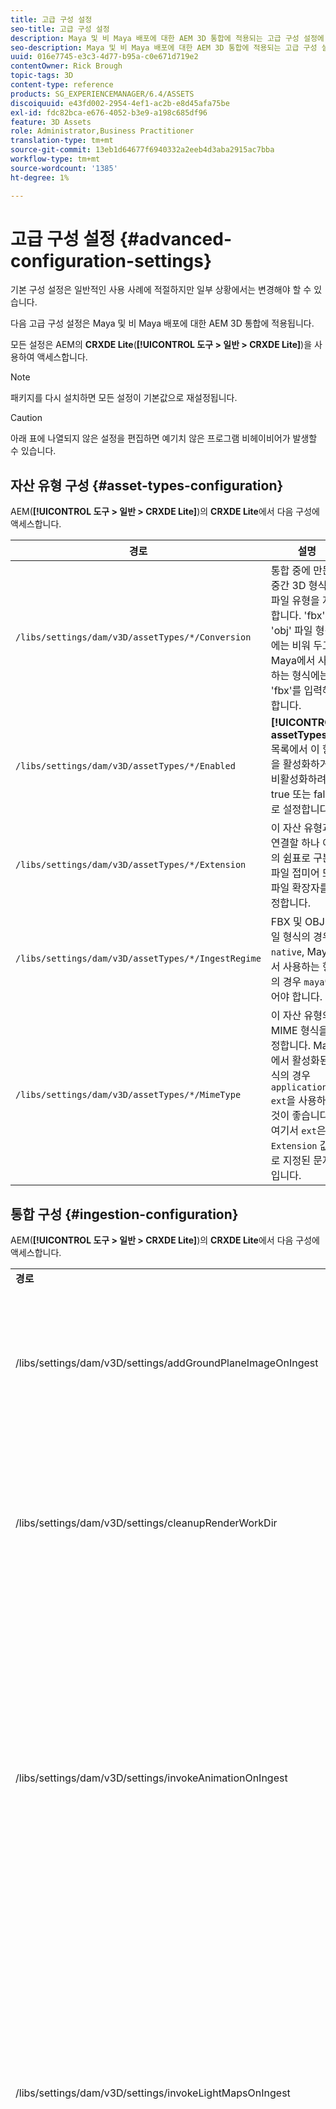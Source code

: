 ```yaml
---
title: 고급 구성 설정
seo-title: 고급 구성 설정
description: Maya 및 비 Maya 배포에 대한 AEM 3D 통합에 적용되는 고급 구성 설정에 대해 알아봅니다.
seo-description: Maya 및 비 Maya 배포에 대한 AEM 3D 통합에 적용되는 고급 구성 설정에 대해 알아봅니다.
uuid: 016e7745-e3c3-4d77-b95a-c0e671d719e2
contentOwner: Rick Brough
topic-tags: 3D
content-type: reference
products: SG_EXPERIENCEMANAGER/6.4/ASSETS
discoiquuid: e43fd002-2954-4ef1-ac2b-e8d45afa75be
exl-id: fdc82bca-e676-4052-b3e9-a198c685df96
feature: 3D Assets
role: Administrator,Business Practitioner
translation-type: tm+mt
source-git-commit: 13eb1d64677f6940332a2eeb4d3aba2915ac7bba
workflow-type: tm+mt
source-wordcount: '1385'
ht-degree: 1%

---
```


# 고급 구성 설정 {#advanced-configuration-settings}

기본 구성 설정은 일반적인 사용 사례에 적절하지만 일부 상황에서는 변경해야 할 수 있습니다.

다음 고급 구성 설정은 Maya 및 비 Maya 배포에 대한 AEM 3D 통합에 적용됩니다.

모든 설정은 AEM의 **CRXDE Lite**(**[!UICONTROL 도구 > 일반 > CRXDE Lite]**)을 사용하여 액세스합니다.

>[!NOTE]
>
>패키지를 다시 설치하면 모든 설정이 기본값으로 재설정됩니다.

>[!CAUTION]
>
>아래 표에 나열되지 않은 설정을 편집하면 예기치 않은 프로그램 비헤이비어가 발생할 수 있습니다.

## 자산 유형 구성 {#asset-types-configuration}

AEM(**[!UICONTROL 도구 > 일반 > CRXDE Lite]**)의 **CRXDE Lite**&#x200B;에서 다음 구성에 액세스합니다.

| 경로 | 설명 |
|---|---|
| `/libs/settings/dam/v3D/assetTypes/*/Conversion` | 통합 중에 만든 중간 3D 형식의 파일 유형을 지정합니다. &#39;fbx&#39; 및 &#39;obj&#39; 파일 형식에는 비워 두고, Maya에서 사용하는 형식에는 &#39;fbx&#39;를 입력해야 합니다. |
| `/libs/settings/dam/v3D/assetTypes/*/Enabled` | **[!UICONTROL assetTypes]** 목록에서 이 항목을 활성화하거나 비활성화하려면 true 또는 false로 설정합니다. |
| `/libs/settings/dam/v3D/assetTypes/*/Extension` | 이 자산 유형과 연결할 하나 이상의 쉼표로 구분된 파일 접미어 또는 파일 확장자를 지정합니다. |
| `/libs/settings/dam/v3D/assetTypes/*/IngestRegime` | FBX 및 OBJ 파일 형식의 경우 `native`, Maya에서 사용하는 형식의 경우 `maya`이어야 합니다. |
| `/libs/settings/dam/v3D/assetTypes/*/MimeType` | 이 자산 유형의 MIME 형식을 지정합니다. Maya에서 활성화된 형식의 경우 `application/x-ext`을 사용하는 것이 좋습니다. 여기서 `ext`은 `Extension` 값으로 지정된 문자열입니다. |

## 통합 구성 {#ingestion-configuration}

AEM(**[!UICONTROL 도구 > 일반 > CRXDE Lite]**)의 **CRXDE Lite**&#x200B;에서 다음 구성에 액세스합니다.

<table> 
 <tbody> 
  <tr> 
   <td><strong>경로</strong></td> 
   <td><strong>설명</strong></td> 
  </tr> 
  <tr> 
   <td>/libs/settings/dam/v3D/settings/addGroundPlaneImageOnIngest</td> 
   <td>IBL 스테이지를 보거나 렌더링할 때 주변과 격리된 그림자를 생성할 수 있습니다. RapidRefine을 사용하여 미리 보기 및 렌더링에 적용</td> 
  </tr> 
  <tr> 
   <td><p>/libs/settings/dam/v3D/settings/cleanupRenderWorkDir</p> </td> 
   <td>변환 및 렌더링 후 MayaWork 폴더에 임시 파일을 보관하려면 <strong>false</strong>로 설정합니다. Maya 변환 및 렌더링 문제를 디버깅할 때 유용할 수 있습니다.</td> 
  </tr> 
  <tr> 
   <td>/libs/settings/dam/v3D/settings/invokeAnimationOnIngest</td> 
   <td><p>활성화되면 ImageMagick이 서버에 설치되고 magickPath가 구성됩니다. Rapid Refine은 카드 보기 및 기타 보기에서 축소판으로 사용되는 3D 객체에 대한 간단한 애니메이션을 만드는 데 사용됩니다.</p> <p>애니메이션을 만드는 데는 통합 프로세스 동안 상당한 CPU 리소스가 소모됩니다.</p> </td> 
  </tr> 
  <tr> 
   <td>/libs/settings/dam/v3D/settings/invokeLightMapsOnIngest</td> 
   <td>통합 시 조명 맵을 자동으로 만들 수 있습니다. 자동 라이트 맵 생성을 비활성화하려면 <strong>false</strong>로 설정;Rapid Refine을 사용하면 미리 보거나 렌더링하는 데 필요한 품질이 저하되는 비용 덕분에 CPU 사용량을 크게 줄일 수 있습니다. Maya를 사용한 렌더링에는 영향을 주지 않습니다.</td> 
  </tr> 
  <tr> 
   <td>/libs/settings/dam/v3D/settings/gPlaneZero</td> 
   <td><p><strong>true</strong>(기본값)로 설정하면 필요한 경우 객체의 모든 부분이 지표 평면(y=0)보다 높게 이동됩니다.</p> <p><strong>false</strong>(기본값)로 설정하면 객체가 다시 배치되지 않고 스테이지의 지표 평면에 의해 부분적으로 숨겨질 수 있습니다. (Rapid Refine을 사용한 미리 보기 및 렌더링에만 적용됩니다.) 그러나 Maya와의 렌더링에는 영향을 주지 않습니다. <strong>true</strong>로 설정하면 Maya에서 객체의 수직 위치가 미리 보기나 Rapid Refine으로 렌더링할 때와 다를 수 있습니다.</p> </td> 
  </tr> 
  <tr> 
   <td>/libs/settings/dam/v3D/Paths/magickPath</td> 
   <td>ImageMagick 변환 유틸리티의 경로와 이름입니다. 애니메이션 축소판 제작이 활성화된 경우 절대 경로가 필요합니다.</td> 
  </tr> 
  <tr> 
   <td>/libs/settings/dam/v3D/settings/MaxCpuPercentage</td> 
   <td><p>3D 자산의 통합 처리에 가장 많이 사용되는 CPU 수를 지정합니다.</p> <p>값이 높을수록 인제션의 속도가 빨라지지만 AEM의 전반적인 응답 속도가 느려질 수 있습니다. 이 설정은 근사합니다. 즉, 사용 가능한 CPU 코어 수로 정확도가 높아집니다.</p> </td> 
  </tr> 
 </tbody> 
</table>

## Cloud Services 구성 설정 {#cloud-services-configuration-settings}

다음 설정에 대한 값은 Adobe 계정 관리자, 프로비저닝 전문가 또는 지원 담당자가 제공합니다.

| **경로** | **설명** |
|---|---|
| `/libs/settings/dam/v3D/services/aws/accountId` | Adobe AWS 계정의 계정 ID입니다. |
| `/libs/settings/dam/v3D/services/aws/bucketName` | S3 전송 버켓의 이름;일반적으로 `aem3d`. |
| `/libs/settings/dam/v3D/services/aws/customerId` | Adobe이 조직에 할당한 고유 ID입니다. AWS Cognito 사용자 ID로 사용됩니다. |
| `/libs/settings/dam/v3D/services/aws/encryptedPassword` | 이 customerId와 연결된 암호입니다. AWS Cognito 암호로 사용됩니다. |
| `/libs/settings/dam/v3D/services/aws/region` | 클라우드 서비스가 배포된 AWS 지역. |
| `/libs/settings/dam/v3D/services/aws/userPoolId` | 해당 AWS Cognito 사용자 풀 ID입니다. |
| `/libs/settings/dam/v3D/services/dncr/clientId` | dncr 전환 서비스에 대한 AWS Cognito 클라이언트 ID입니다. |

## 일반적인 처리 설정 {#common-processing-settings}

AEM(**[!UICONTROL 도구 > 일반 > CRXDE Lite]**)의 **CRXDE Lite**&#x200B;에서 다음 구성에 액세스합니다.

| **경로** | **설명** |
|---|---|
| `/libs/settings/dam/v3D/Paths/mayaWorkPath` | Maya 변환 및 렌더링을 위한 작업 폴더의 이름 및 위치입니다. 폴더가 없으면 자동으로 만들어집니다. |
| `/libs/settings/dam/v3D/Paths/maxWorkPath` | 3ds 최대 변환에 대한 작업 폴더의 이름 및 위치입니다. 폴더가 없으면 자동으로 만들어집니다. |
| `/libs/settings/dam/v3D/settings/debugNative` | 형식을 변환하고 RapidRefine 렌더러를 사용하여 렌더링하는 동안 디버그 정보를 만들 수 있도록 하려면 **[!UICONTROL true]**&#x200B;로 설정합니다. |

## 렌더러 구성 {#renderer-configuration}

AEM(**[!UICONTROL 도구 > 일반 > CRXDE Lite]**)의 **CRXDE Lite**&#x200B;에서 다음 구성에 액세스합니다.

| **경로** | **설명** |
|---|---|
| `/libs/settings/dam/v3D/settings/dynamicIBL` | **[!UICONTROL true]**&#x200B;로 설정되고 미리 생성된 조명 맵을 사용할 수 없는 경우(invokeLightMapsOnIngest=false) 렌더링 중에 Rapid Refine 렌더러는 렌더링 품질을 개선하기 위해 광원 맵을 만듭니다. 이 설정을 사용하면 렌더링 시간이 상당히 늘어날 수 있습니다. **[!UICONTROL false]**&#x200B;로 설정하면 이러한 상황에서 CPU 사용이 최소화되지만 렌더링 품질이 저하될 수 있습니다. |
| `/libs/settings/dam/v3D/renderers/*/Enabled` | 렌더러를 각각 사용하거나 사용하지 않으려면 **[!UICONTROL true]** 또는 **[!UICONTROL false]**&#x200B;로 설정합니다. |
| `/libs/settings/dam/v3D/renderers/*/Display` | [렌더링] 패널의 [렌더러] 선택기에서 활성화된 렌더러에 대해 표시되는 문자열을 변경할 수 있습니다. |
| `/libs/settings/dam/v3D/renderers/*/MaxCpuPercentage` | 3D 장면을 렌더링하는 데 가장 많이 사용되는 CPU 수를 지정합니다. 값이 높을수록 렌더링 속도가 빨라지지만 AEM의 전체 응답 속도가 느려질 수 있습니다. 이 설정은 근사합니다. 즉, 사용 가능한 CPU 코어 수로 정확도가 높아집니다. |

## 3D 자산 미리 보기 설정 {#d-asset-preview-settings}

AEM(**[!UICONTROL 도구 > 일반 > CRXDE Lite]**)의 **CRXDE Lite**&#x200B;에서 다음 구성에 액세스합니다.

| 경로 | 설명 |
|---|---|
| `/libs/settings/dam/v3D/WebGLSites/autoSpin` | 페이지 로드 시 자동 회전(자동 카메라 궤도)을 활성화하거나 비활성화하려면 **[!UICONTROL true]** 또는 **[!UICONTROL false]**&#x200B;로 설정합니다. |
| `/libs/settings/dam/v3D/WebGLSites/autoSpinAfterReset` | **[!UICONTROL 재설정]**&#x200B;을 누른 후 자동 회전을 다시 시작하려면 **[!UICONTROL true]**&#x200B;로 설정합니다. 자동 회전이 비활성화된 경우 무시됩니다. |
| `/libs/settings/dam/v3D/WebGLSites/autoSpinSpeed` | 오른쪽에서 왼쪽으로 회전 및 왼쪽에서 오른쪽 회전 값을 음수로 하여 속도(분당 레볼루션)와 자동 회전 방향을 지정합니다. |
| `/libs/settings/dam/v3D/WebGL/continueRotate` | 터치 및 마우스 제스처에 대한 뷰어 응답의 점진적 페이드아웃으로 계속을 비활성화하려면 **[!UICONTROL false]**&#x200B;로 설정합니다. |
| `/libs/settings/dam/v3D/WebGL/curtainColor` | 로드 및 초기화 동안 선택적으로 3D 자산 미리 보기의 뷰포트를 덮을 수 있는 로드 커튼 색상을 지정합니다. R,G,B 값으로, 각 색상 구성 요소가 0에서 255 사이의 범위에 있습니다. |
| `/libs/settings/dam/v3D/WebGL/fadeCurtains` | **[!UICONTROL true]**&#x200B;로 설정하면 뷰어 초기화의 후부분이 서서히 사라집니다. **[!UICONTROL false]**&#x200B;로 설정하면 로드 및 초기화가 완료될 때까지 커튼이 불투명하게 유지됩니다. |
| `/libs/settings/dam/v3D/WebGL/showCurtains` | 3D 자산 미리 보기에 대한 로드 커튼을 활성화하거나 비활성화하려면 **[!UICONTROL true]** 또는 **[!UICONTROL false]**&#x200B;로 설정합니다. |
| `/libs/settings/dam/v3D/WebGL/spinHeight` | 자동 회전이 활성화되고 활성화되면 3D 개체의 높이를 기준으로 카메라의 세로 위치가 자동으로 조정됩니다. 0.5로 설정하면 카메라가 개체의 높이를 1/2로 세로로 배치되고, 이로 인해 시야에서 수평선이 세로로 중앙에 배치됩니다. 값이 클수록 카메라에서 개체를 아래로 보고 렌더링된 수평선의 높이를 늘립니다. 값이 작을수록 카메라가 개체를 위로 보고 수평선을 낮춥니다. |

## 3D 사이트 구성 요소 설정 {#d-sites-component-settings}

AEM(**[!UICONTROL 도구 > 일반 > CRXDE Lite]**)의 **CRXDE Lite**&#x200B;에서 다음 구성에 액세스합니다.

| 경로 | 설명 |
|---|---|
| `/libs/settings/dam/v3D/WebGLSites/autoSpinAfterReset` | 홈을 누른 후 자동 회전(자동 카메라 궤도)을 다시 활성화하려면 **[!UICONTROL true]**&#x200B;로 설정합니다. 자동 회전이 비활성화된 경우 무시됩니다. |
| `/libs/settings/dam/v3D/WebGLSites/continueRotate` | 터치 및 마우스 제스처에 대한 뷰어 응답의 점진적 페이드아웃으로 계속을 비활성화하려면 **[!UICONTROL false]**&#x200B;로 설정합니다. |
| `/libs/settings/dam/v3D/WebGLSites/curtainColor` | 로드 중 3D 사이트 구성 요소의 뷰포트를 선택적으로 덮을 수 있는 로드 커튼 색상을 지정합니다. R,G,B 값으로, 각 색상 구성 요소가 0에서 255 사이의 범위에 있습니다. |
| `/libs/settings/dam/v3D/WebGLSites/fadeCurtains` | **[!UICONTROL true]**&#x200B;로 설정하면 로드 및 초기화 후부분이 서서히 사라집니다. **[!UICONTROL false]**&#x200B;로 설정하면 로드 및 초기화가 완료될 때까지 커튼이 불투명하게 유지됩니다. |
| `/libs/settings/dam/v3D/WebGLSites/showCurtains` | 3D 사이트 구성 요소의 로드 커튼을 활성화 또는 비활성화하려면 **[!UICONTROL true]** 또는 **[!UICONTROL false]**&#x200B;로 설정합니다. |
| `/libs/settings/dam/v3D/WebGLSites/spinHeight` | 자동 회전이 활성화되고 활성화되면 3D 개체의 높이를 기준으로 카메라의 세로 위치가 자동으로 조정됩니다. 0.5로 설정하면 카메라가 개체의 높이를 1/2로 세로로 배치되고, 이로 인해 시야에서 수평선이 세로로 중앙에 배치됩니다. 값이 클수록 카메라에서 개체를 아래로 보고 렌더링된 수평선의 높이를 늘립니다. 값이 작을수록 카메라가 개체를 위로 보고 수평선을 낮춥니다. |
